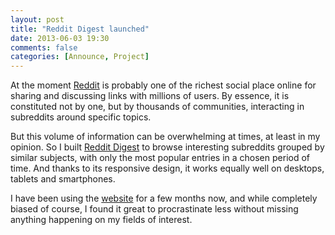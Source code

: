 ```yaml
---
layout: post
title: "Reddit Digest launched"
date: 2013-06-03 19:30
comments: false
categories: [Announce, Project]
---
```


At the moment [Reddit][1] is probably one of the richest social place online
for sharing and discussing links with millions of users. By essence, it is
constituted not by one, but by thousands of communities, interacting in
subreddits around specific topics.

But this volume of information can be overwhelming at times, at least in my
opinion. So I built [Reddit Digest][2] to browse interesting subreddits grouped
by similar subjects, with only the most popular entries in a chosen period of
time. And thanks to its responsive design, it works equally well on desktops,
tablets and smartphones.

I have been using the [website][2] for a few months now, and while completely
biased of course, I found it great to procrastinate less without missing
anything happening on my fields of interest.

[1]: http://reddit.com
[2]: http://rddt.cc
